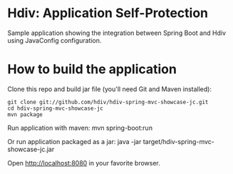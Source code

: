 Hdiv: Application Self-Protection
=================================
Sample application showing the integration between Spring Boot and Hdiv using JavaConfig configuration.

How to build the application
============================
Clone this repo and build jar file (you'll need Git and Maven installed):

    git clone git://github.com/hdiv/hdiv-spring-mvc-showcase-jc.git
    cd hdiv-spring-mvc-showcase-jc
    mvn package
    
Run application with maven:
    mvn spring-boot:run

Or run application packaged as a jar:
    java -jar target/hdiv-spring-mvc-showcase-jc.jar

Open [http://localhost:8080](http://localhost:8080) in your favorite browser.
